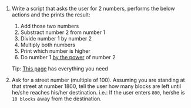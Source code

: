 1) Write a script that asks the user for 2 numbers, performs the below actions and the prints the result:
    1) Add those two numbers
    2) Substract number 2 from number 1
    3) Divide number 1 by number 2
    4) Multiply both numbers
    5) Print which number is higher
    6) Do number 1 [by the power](https://www.google.com/search?client=ubuntu&sxsrf=ALeKk03WjDywwH1CqfBm951Rjr2LVuHX8A:1587251439430&q=What+is+3+by+the+power+of+4%3F&sa=X&ved=2ahUKEwj_jdOxjPPoAhXaILkGHesRBFoQzmd6BAgBEBM&biw=1127&bih=928) of number 2

    Tip: [This page](https://www.w3schools.com/python/python_operators.asp) has everything you need

2) Ask for a street number (multiple of 100). Assuming you are standing at that street at number 1800, tell the user how many blocks are left until he/she reaches his/her destination.
i.e.: If the user enters `800`, he/she is `10 blocks` away from the destination.
